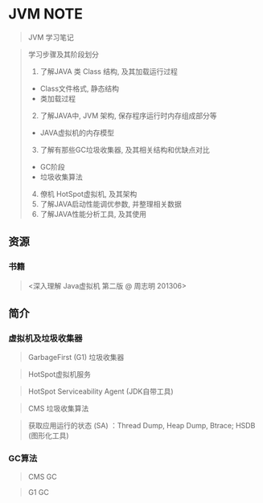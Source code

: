 # JVM NOTE

> JVM 学习笔记

> 学习步骤及其阶段划分
>
> 1. 了解JAVA 类 Class 结构, 及其加载运行过程
>   - Class文件格式, 静态结构
>   - 类加载过程
> 2. 了解JAVA中, JVM 架构, 保存程序运行时内存组成部分等
>   - JAVA虚拟机的内存模型
> 3. 了解有那些GC垃圾收集器, 及其相关结构和优缺点对比
>   - GC阶段
>   - 垃圾收集算法
> 4. 僚机 HotSpot虚拟机, 及其架构
> 5. 了解JAVA启动性能调优参数, 并整理相关数据
> 6. 了解JAVA性能分析工具, 及其使用


## 资源

### 书籍

> <深入理解 Java虚拟机 第二版 @ 周志明 201306>

## 简介


### 虚拟机及垃圾收集器

> GarbageFirst (G1) 垃圾收集器

> HotSpot虚拟机服务

> HotSpot Serviceability Agent (JDK自带工具)

> CMS 垃圾收集算法

> 获取应用运行的状态  (SA) ：Thread Dump, Heap Dump, Btrace; HSDB (图形化工具)

### GC算法

> CMS GC

> G1 GC




